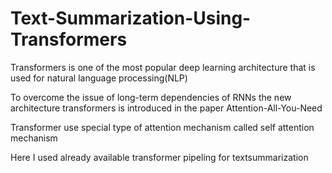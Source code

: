 # Text-Summarization-Using-Transformers

Transformers is one of the most popular deep learning architecture that is used for natural language processing(NLP)

To overcome the issue of long-term dependencies of RNNs the new architecture transformers is introduced in the paper Attention-All-You-Need

Transformer use special type of attention mechanism called self attention mechanism

Here I used already available transformer pipeling for textsummarization


